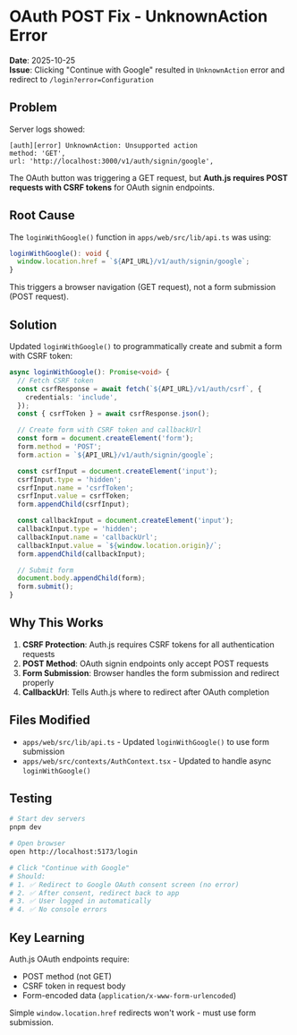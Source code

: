 # OAuth POST Fix - UnknownAction Error

**Date**: 2025-10-25  
**Issue**: Clicking "Continue with Google" resulted in `UnknownAction` error and redirect to `/login?error=Configuration`

## Problem

Server logs showed:
```
[auth][error] UnknownAction: Unsupported action
method: 'GET',
url: 'http://localhost:3000/v1/auth/signin/google',
```

The OAuth button was triggering a GET request, but **Auth.js requires POST requests with CSRF tokens** for OAuth signin endpoints.

## Root Cause

The `loginWithGoogle()` function in `apps/web/src/lib/api.ts` was using:

```typescript
loginWithGoogle(): void {
  window.location.href = `${API_URL}/v1/auth/signin/google`;
}
```

This triggers a browser navigation (GET request), not a form submission (POST request).

## Solution

Updated `loginWithGoogle()` to programmatically create and submit a form with CSRF token:

```typescript
async loginWithGoogle(): Promise<void> {
  // Fetch CSRF token
  const csrfResponse = await fetch(`${API_URL}/v1/auth/csrf`, {
    credentials: 'include',
  });
  const { csrfToken } = await csrfResponse.json();

  // Create form with CSRF token and callbackUrl
  const form = document.createElement('form');
  form.method = 'POST';
  form.action = `${API_URL}/v1/auth/signin/google`;

  const csrfInput = document.createElement('input');
  csrfInput.type = 'hidden';
  csrfInput.name = 'csrfToken';
  csrfInput.value = csrfToken;
  form.appendChild(csrfInput);

  const callbackInput = document.createElement('input');
  callbackInput.type = 'hidden';
  callbackInput.name = 'callbackUrl';
  callbackInput.value = `${window.location.origin}/`;
  form.appendChild(callbackInput);

  // Submit form
  document.body.appendChild(form);
  form.submit();
}
```

## Why This Works

1. **CSRF Protection**: Auth.js requires CSRF tokens for all authentication requests
2. **POST Method**: OAuth signin endpoints only accept POST requests
3. **Form Submission**: Browser handles the form submission and redirect properly
4. **CallbackUrl**: Tells Auth.js where to redirect after OAuth completion

## Files Modified

- `apps/web/src/lib/api.ts` - Updated `loginWithGoogle()` to use form submission
- `apps/web/src/contexts/AuthContext.tsx` - Updated to handle async `loginWithGoogle()`

## Testing

```bash
# Start dev servers
pnpm dev

# Open browser
open http://localhost:5173/login

# Click "Continue with Google"
# Should:
# 1. ✅ Redirect to Google OAuth consent screen (no error)
# 2. ✅ After consent, redirect back to app
# 3. ✅ User logged in automatically
# 4. ✅ No console errors
```

## Key Learning

Auth.js OAuth endpoints require:
- POST method (not GET)
- CSRF token in request body
- Form-encoded data (`application/x-www-form-urlencoded`)

Simple `window.location.href` redirects won't work - must use form submission.

